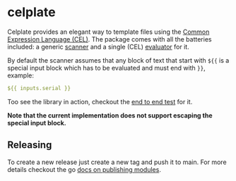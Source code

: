 # celplate

Celplate provides an elegant way to template files using the [Common Expression Language (CEL)](https://github.com/google/cel-spec).
The package comes with all the batteries included: a generic [scanner](scanner.go) and a single (CEL) [evaluator](evaluator/cel.go) for it.

By default the scanner assumes that any block of text that start with `${{` is a special input block 
which has to be evaluated and must end with `}}`, example:

``` yaml
${{ inputs.serial }}
```

Too see the library in action, checkout the [end to end test](e2e) for it.

**Note that the current implementation does not support escaping the special input block.**

## Releasing

To create a new release just create a new tag and push it to main. For more details checkout the go [docs on publishing modules](https://go.dev/blog/publishing-go-modules).
